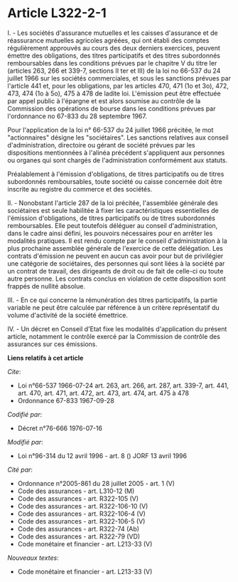 # Article L322-2-1

I. - Les sociétés d'assurance mutuelles et les caisses d'assurance et de réassurance  mutuelles agricoles agréées, qui ont
établi des comptes régulièrement approuvés  au cours des deux derniers exercices, peuvent émettre des obligations, des
titres participatifs et des titres subordonnés remboursables dans les conditions  prévues par le chapitre V du titre Ier
(articles 263, 266 et 339-7, sections II  ter et III) de la loi no 66-537 du 24 juillet 1966 sur les sociétés  commerciales,
et sous les sanctions prévues par l'article 441 et, pour les  obligations, par les articles 470, 471 (1o et 3o), 472, 473,
474 (1o à 5o), 475  à 478 de ladite loi. L'émission peut être effectuée par appel public à l'épargne  et est alors soumise au
contrôle de la Commission des opérations de bourse dans  les conditions prévues par l'ordonnance no 67-833 du 28 septembre
1967.

Pour l'application de la loi n° 66-537 du 24 juillet 1966 précitée, le mot "actionnaires" désigne les "sociétaires". Les
sanctions relatives aux conseil d'administration, directoire ou gérant de société prévues par les dispositions mentionnées à
l'alinéa précédent s'appliquent aux personnes ou organes qui sont chargés de l'administration conformément aux statuts.

Préalablement à l'émission d'obligations, de titres participatifs ou de titres subordonnés remboursables, toute société ou
caisse concernée doit être inscrite au registre du commerce et des sociétés.

II. - Nonobstant l'article 287 de la loi précitée, l'assemblée générale des sociétaires est seule habilitée à fixer les
caractéristiques essentielles de l'émission d'obligations, de titres participatifs ou de titres subordonnés remboursables.
Elle peut toutefois déléguer au conseil d'administration, dans le cadre ainsi défini, les pouvoirs nécessaires pour en
arrêter les modalités pratiques. Il est rendu compte par le conseil d'administration à la plus prochaine assemblée générale
de l'exercice de cette délégation. Les contrats d'émission ne peuvent en aucun cas avoir pour but de privilégier une
catégorie de sociétaires, des personnes qui sont liées à la société par un contrat de travail, des dirigeants de droit ou de
fait de celle-ci ou toute autre personne. Les contrats conclus en violation de cette disposition sont frappés de nullité
absolue.

III. - En ce qui concerne la rémunération des titres participatifs, la partie variable ne peut être calculée par référence à
un critère représentatif du volume d'activité de la société émettrice.

IV. - Un décret en Conseil d'Etat fixe les modalités d'application du présent article, notamment le contrôle exercé par la
Commission de contrôle des assurances sur ces émissions.

**Liens relatifs à cet article**

_Cite_:

  - Loi n°66-537 1966-07-24 art. 263, art. 266, art. 287, art. 339-7, art. 441, art. 470, art. 471, art. 472, art. 473, art. 474, art. 475 à 478
  - Ordonnance 67-833 1967-09-28

_Codifié par_:

  - Décret n°76-666 1976-07-16

_Modifié par_:

  - Loi n°96-314 du 12 avril 1996 - art. 8 () JORF 13 avril 1996

_Cité par_:

  - Ordonnance n°2005-861 du 28 juillet 2005 - art. 1 (V)
  - Code des assurances - art. L310-12 (M)
  - Code des assurances - art. R322-105 (V)
  - Code des assurances - art. R322-106-10 (V)
  - Code des assurances - art. R322-106-4 (V)
  - Code des assurances - art. R322-106-5 (V)
  - Code des assurances - art. R322-74 (Ab)
  - Code des assurances - art. R322-79 (VD)
  - Code monétaire et financier - art. L213-33 (V)

_Nouveaux textes_:

  - Code monétaire et financier - art. L213-33 (V)
